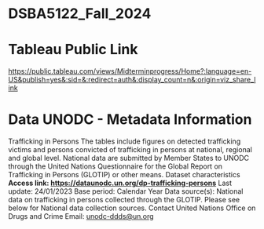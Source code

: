 # DSBA5122_Fall_2024

# Tableau Public Link
https://public.tableau.com/views/Midterminprogress/Home?:language=en-US&publish=yes&:sid=&:redirect=auth&:display_count=n&:origin=viz_share_link

# Data UNODC - Metadata Information
Trafficking in Persons
The tables include figures on detected trafficking victims and persons convicted of
trafficking in persons at national, regional and global level. National data are
submitted by Member States to UNODC through the United Nations Questionnaire
for the Global Report on Trafficking in Persons (GLOTIP) or other means.
Dataset characteristics
<Strong>Access link: https://dataunodc.un.org/dp-trafficking-persons</Strong>
Last update: 24/01/2023
Base period: Calendar Year
Data source(s): National data on trafficking in persons collected through the GLOTIP. Please see
below for National data collection sources.
Contact
United Nations Office on Drugs and Crime
Email: unodc-ddds@un.org 

